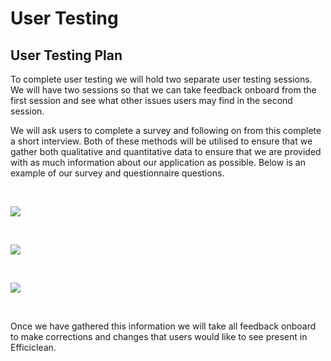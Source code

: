 # User Testing 

## User Testing Plan 

To complete user testing we will hold two separate user testing sessions. We will have two sessions so that we can take feedback onboard from the first session and see what other issues users may find in the second session. 

We will ask users to complete a survey and following on from this complete a short interview. Both of these methods will be utilised to ensure that we gather both qualitative and quantitative data to ensure that we are provided with as much information about our application as possible. Below is an example of our survey and questionnaire questions.

&nbsp;
&nbsp;

![](testing/media/questionnaire1.jpg)

&nbsp;
&nbsp;
&nbsp;

![](testing/media/questionnaire2.jpg)

&nbsp;
&nbsp;
&nbsp;

![](testing/media/interview.jpg)

&nbsp;
&nbsp;

Once we have gathered this information we will take all feedback onboard to make corrections and changes that users would like to see present in Efficiclean. 
